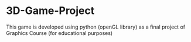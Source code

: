 # 3D-Game-Project
This game is developed using python (openGL library) as a final project of Graphics Course (for educational purposes)

